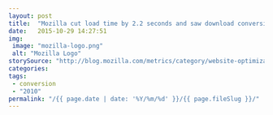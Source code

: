 ```yaml
---
layout: post
title:  "Mozilla cut load time by 2.2 seconds and saw download conversions increase by 15.4%"
date:   2015-10-29 14:27:51
img:
 image: "mozilla-logo.png"
 alt: "Mozilla Logo"
storySource: "http://blog.mozilla.com/metrics/category/website-optimization/"
categories:
tags: 
 - conversion
 - "2010"
permalink: "/{{ page.date | date: '%Y/%m/%d' }}/{{ page.fileSlug }}/"
---
```

